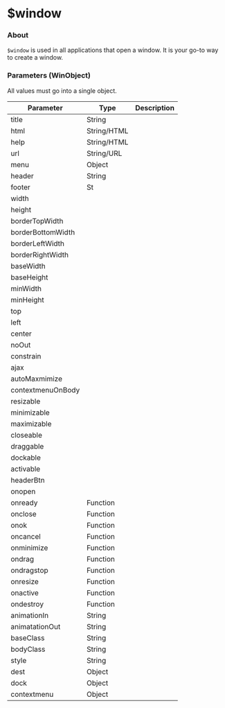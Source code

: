 # $window

### About

`$window` is used in all applications that open a window. It is your go-to way to create a window.

### Parameters (WinObject)

All values must go into a single object.

| Parameter         | Type        | Description |
| ----------------- | ----------- | ----------- |
| title             | String      |             |
| html              | String/HTML |             |
| help              | String/HTML |             |
| url               | String/URL  |             |
| menu              | Object      |             |
| header            | String      |             |
| footer            | St          |             |
| width             |             |             |
| height            |             |             |
| borderTopWidth    |             |             |
| borderBottomWidth |             |             |
| borderLeftWidth   |             |             |
| borderRightWidth  |             |             |
| baseWidth         |             |             |
| baseHeight        |             |             |
| minWidth          |             |             |
| minHeight         |             |             |
| top               |             |             |
| left              |             |             |
| center            |             |             |
| noOut             |             |             |
| constrain         |             |             |
| ajax              |             |             |
| autoMaxmimize     |             |             |
| contextmenuOnBody |             |             |
| resizable         |             |             |
| minimizable       |             |             |
| maximizable       |             |             |
| closeable         |             |             |
| draggable         |             |             |
| dockable          |             |             |
| activable         |             |             |
| headerBtn         |             |             |
| onopen            |             |             |
| onready           | Function    |             |
| onclose           | Function    |             |
| onok              | Function    |             |
| oncancel          | Function    |             |
| onminimize        | Function    |             |
| ondrag            | Function    |             |
| ondragstop        | Function    |             |
| onresize          | Function    |             |
| onactive          | Function    |             |
| ondestroy         | Function    |             |
| animationIn       | String      |             |
| animatationOut    | String      |             |
| baseClass         | String      |             |
| bodyClass         | String      |             |
| style             | String      |             |
| dest              | Object      |             |
| dock              | Object      |             |
| contextmenu       | Object      |             |

